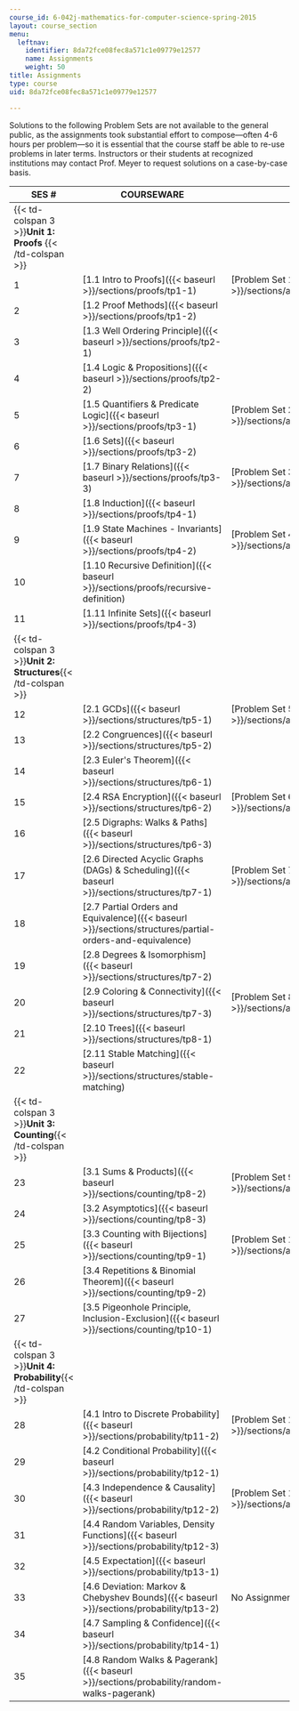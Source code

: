 ```yaml
---
course_id: 6-042j-mathematics-for-computer-science-spring-2015
layout: course_section
menu:
  leftnav:
    identifier: 8da72fce08fec8a571c1e09779e12577
    name: Assignments
    weight: 50
title: Assignments
type: course
uid: 8da72fce08fec8a571c1e09779e12577

---
```


Solutions to the following Problem Sets are not available to the general public, as the assignments took substantial effort to compose—often 4-6 hours per problem—so it is essential that the course staff be able to re-use problems in later terms. Instructors or their students at recognized institutions may contact Prof. Meyer to request solutions on a case-by-case basis.

| SES # | COURSEWARE | ASSIGNMENTS |
| --- | --- | --- |
| {{< td-colspan 3 >}}**Unit 1: Proofs** {{< /td-colspan >}} |||
| 1 | [1.1 Intro to Proofs]({{< baseurl >}}/sections/proofs/tp1-1) | [Problem Set 1 (PDF)]({{< baseurl >}}/sections/assignments/mit6_042js15_ps1) |
| 2 | [1.2 Proof Methods]({{< baseurl >}}/sections/proofs/tp1-2) |
| 3 | [1.3 Well Ordering Principle]({{< baseurl >}}/sections/proofs/tp2-1) |
| 4 | [1.4 Logic & Propositions]({{< baseurl >}}/sections/proofs/tp2-2) |
| 5 | [1.5 Quantifiers & Predicate Logic]({{< baseurl >}}/sections/proofs/tp3-1) | [Problem Set 2 (PDF)]({{< baseurl >}}/sections/assignments/mit6_042js15_ps2) |
| 6 | [1.6 Sets]({{< baseurl >}}/sections/proofs/tp3-2) |
| 7 | [1.7 Binary Relations]({{< baseurl >}}/sections/proofs/tp3-3) | [Problem Set 3 (PDF)]({{< baseurl >}}/sections/assignments/mit6_042js15_ps3) |
| 8 | [1.8 Induction]({{< baseurl >}}/sections/proofs/tp4-1) |
| 9 | [1.9 State Machines - Invariants]({{< baseurl >}}/sections/proofs/tp4-2) | [Problem Set 4 (PDF)]({{< baseurl >}}/sections/assignments/mit6_042js15_ps4) |
| 10 | [1.10 Recursive Definition]({{< baseurl >}}/sections/proofs/recursive-definition) |
| 11 | [1.11 Infinite Sets]({{< baseurl >}}/sections/proofs/tp4-3) |
| {{< td-colspan 3 >}}**Unit 2: Structures**{{< /td-colspan >}} |||
| 12 | [2.1 GCDs]({{< baseurl >}}/sections/structures/tp5-1) | [Problem Set 5 (PDF)]({{< baseurl >}}/sections/assignments/mit6_042js15_ps5) |
| 13 | [2.2 Congruences]({{< baseurl >}}/sections/structures/tp5-2) |
| 14 | [2.3 Euler's Theorem]({{< baseurl >}}/sections/structures/tp6-1) |
| 15 | [2.4 RSA Encryption]({{< baseurl >}}/sections/structures/tp6-2) | [Problem Set 6 (PDF)]({{< baseurl >}}/sections/assignments/mit6_042js15_ps6) |
| 16 | [2.5 Digraphs: Walks & Paths]({{< baseurl >}}/sections/structures/tp6-3) |
| 17 | [2.6 Directed Acyclic Graphs (DAGs) & Scheduling]({{< baseurl >}}/sections/structures/tp7-1) | [Problem Set 7 (PDF)]({{< baseurl >}}/sections/assignments/mit6_042js15_ps7) |
| 18 | [2.7 Partial Orders and Equivalence]({{< baseurl >}}/sections/structures/partial-orders-and-equivalence) |
| 19 | [2.8 Degrees & Isomorphism]({{< baseurl >}}/sections/structures/tp7-2) |
| 20 | [2.9 Coloring & Connectivity]({{< baseurl >}}/sections/structures/tp7-3) | [Problem Set 8 (PDF)]({{< baseurl >}}/sections/assignments/mit6_042js15_ps8) |
| 21 | [2.10 Trees]({{< baseurl >}}/sections/structures/tp8-1) |
| 22 | [2.11 Stable Matching]({{< baseurl >}}/sections/structures/stable-matching) |
| {{< td-colspan 3 >}}**Unit 3: Counting**{{< /td-colspan >}} |||
| 23 | [3.1 Sums & Products]({{< baseurl >}}/sections/counting/tp8-2) | [Problem Set 9 (PDF)]({{< baseurl >}}/sections/assignments/mit6_042js15_ps9) |
| 24 | [3.2 Asymptotics]({{< baseurl >}}/sections/counting/tp8-3) |
| 25 | [3.3 Counting with Bijections]({{< baseurl >}}/sections/counting/tp9-1) | [Problem Set 10 (PDF)]({{< baseurl >}}/sections/assignments/mit6_042js15_ps10) |
| 26 | [3.4 Repetitions & Binomial Theorem]({{< baseurl >}}/sections/counting/tp9-2) |
| 27 | [3.5 Pigeonhole Principle, Inclusion-Exclusion]({{< baseurl >}}/sections/counting/tp10-1) |
| {{< td-colspan 3 >}}**Unit 4: Probability**{{< /td-colspan >}} |||
| 28 | [4.1 Intro to Discrete Probability]({{< baseurl >}}/sections/probability/tp11-2) | [Problem Set 11 (PDF)]({{< baseurl >}}/sections/assignments/mit6_042js15_ps11) |
| 29 | [4.2 Conditional Probability]({{< baseurl >}}/sections/probability/tp12-1) |
| 30 | [4.3 Independence & Causality]({{< baseurl >}}/sections/probability/tp12-2) | [Problem Set 12 (PDF)]({{< baseurl >}}/sections/assignments/mit6_042js15_ps12) |
| 31 | [4.4 Random Variables, Density Functions]({{< baseurl >}}/sections/probability/tp12-3) |
| 32 | [4.5 Expectation]({{< baseurl >}}/sections/probability/tp13-1) |
| 33 | [4.6 Deviation: Markov & Chebyshev Bounds]({{< baseurl >}}/sections/probability/tp13-2) | No Assignment |
| 34 | [4.7 Sampling & Confidence]({{< baseurl >}}/sections/probability/tp14-1) |
| 35 | [4.8 Random Walks & Pagerank]({{< baseurl >}}/sections/probability/random-walks-pagerank)